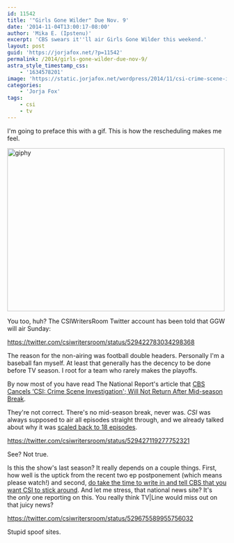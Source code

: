 ```yaml
---
id: 11542
title: '"Girls Gone Wilder" Due Nov. 9'
date: '2014-11-04T13:00:17-08:00'
author: 'Mika E. (Ipstenu)'
excerpt: 'CBS swears it''ll air Girls Gone Wilder this weekend.'
layout: post
guid: 'https://jorjafox.net/?p=11542'
permalink: /2014/girls-gone-wilder-due-nov-9/
astra_style_timestamp_css:
    - '1634578201'
image: 'https://static.jorjafox.net/wordpress/2014/11/csi-crime-scene-information-cancelled-renewed-cbs-fifteen.jpg'
categories:
    - 'Jorja Fox'
tags:
    - csi
    - tv
---
```


I'm going to preface this with a gif. This is how the rescheduling makes me feel.

<img class="aligncenter size-full wp-image-11543" src="//static.jorjafox.net/wordpress/2014/11/giphy.gif" alt="giphy" width="499" height="374" />

You too, huh? The CSIWritersRoom Twitter account has been told that GGW will air Sunday:

https://twitter.com/csiwritersroom/status/529422783034298368

The reason for the non-airing was football double headers. Personally I'm a baseball fan myself. At least that generally has the decency to be done before TV season. I root for a team who rarely makes the playoffs.

By now most of you have read The National Report's article that <a href="http://nationalreport.net/cbs-cancels-csi-crime-scene-investigation-will-return-mid-season-break/">CBS Cancels ‘CSI: Crime Scene Investigation'; Will Not Return After Mid-season Break</a>.

They're not correct. There's no mid-season break, never was. _CSI_ was always supposed to air all episodes straight through, and we already talked about why it was <a href="https://jorjafox.net/2014/short-order-csi-15/">scaled back to 18 episodes</a>.

https://twitter.com/csiwritersroom/status/529427119277752321

See? Not true.

Is this the show's last season? It really depends on a couple things. First, how well is the uptick from the recent two ep postponement (which means please watch!) and second, <a title="Pissed About The Scheduling Drama?" href="https://jorjafox.net/2014/pissed-scheduling-drama/">do take the time to write in and tell CBS that you want CSI to stick around</a>. And let me stress, that national news site? It's the _only_ one reporting on this. You really think TV|Line would miss out on that juicy news?

https://twitter.com/csiwritersroom/status/529675589955756032

Stupid spoof sites.
